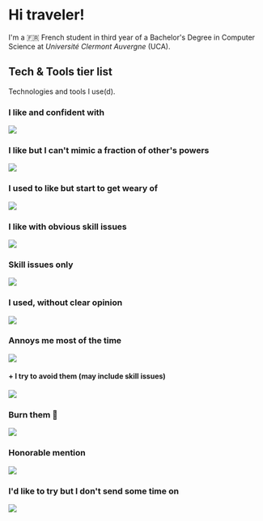 # Hi traveler!
I'm a 🇫🇷 French student in third year of a Bachelor's Degree in Computer Science at *Université Clermont Auvergne* (UCA).

## Tech & Tools tier list
Technologies and tools I use(d).

### I like and confident with
![](https://skillicons.dev/icons?i=rust,zig,cpp,c,lua,regex)

### I like but I can't mimic a fraction of other's powers
![](https://skillicons.dev/icons?i=linux,nix,vim,git,bash)

### I used to like but start to get weary of
![](https://skillicons.dev/icons?i=java,p5js,unity,eclipse)

### I like with obvious skill issues
![](https://skillicons.dev/icons?i=blender)

### Skill issues only
![](https://skillicons.dev/icons?i=html,css,cmake)

### I used, without clear opinion
![](https://skillicons.dev/icons?i=vscodium,docker,nginx,opencv,qt,md,svg,postgres,mongodb,redis,arduino)

### Annoys me most of the time
![](https://skillicons.dev/icons?i=windows,dotnet,cs,idea,androidstudio)

#### + I try to avoid them (may include skill issues)
![](https://skillicons.dev/icons?i=py,kotlin,js,ts,php,notion,figma)

### Burn them 💢
![](https://skillicons.dev/icons?i=visualstudio,react,electron,gradle)

### Honorable mention
![](https://skillicons.dev/icons?i=wasm,raspberrypi,debian,ubuntu)

### I'd like to try but I don't send some time on
![](https://skillicons.dev/icons?i=godot,go)
